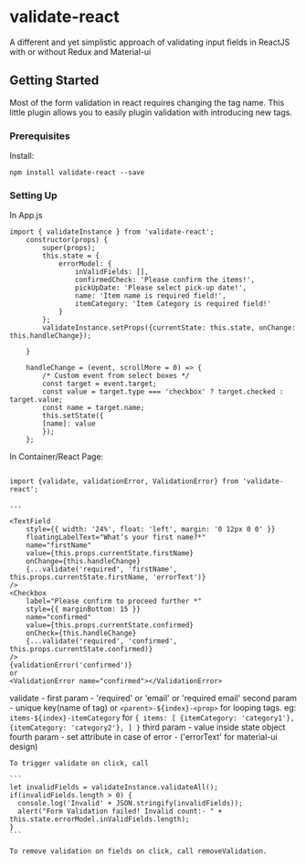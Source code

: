 # validate-react
A different and yet simplistic approach of validating input fields in ReactJS with or without Redux and Material-ui

## Getting Started

Most of the form validation in react requires changing the tag name. This little plugin allows you to easily plugin validation with introducing new tags.

### Prerequisites

Install: 
```
npm install validate-react --save
```

### Setting Up

In App.js
```
import { validateInstance } from 'validate-react';
    constructor(props) {
        super(props);
        this.state = {
            errorModel: {
                inValidFields: [],
                confirmedCheck: 'Please confirm the items!',
                pickUpDate: 'Please select pick-up date!',
                name: 'Item name is required field!',
                itemCategory: 'Item Category is required field!'
            }
        };
        validateInstance.setProps({currentState: this.state, onChange: this.handleChange});

    }

    handleChange = (event, scrollMore = 0) => {
        /* Custom event from select boxes */
        const target = event.target;
        const value = target.type === 'checkbox' ? target.checked : target.value;
        const name = target.name;
        this.setState({
        [name]: value
        });
    };

```

In Container/React Page:

```

import {validate, validationError, ValidationError} from 'validate-react';

...

<TextField
    style={{ width: '24%', float: 'left', margin: '0 12px 0 0' }}
    floatingLabelText="What’s your first name?*"
    name="firstName"
    value={this.props.currentState.firstName}
    onChange={this.handleChange}
    {...validate('required', 'firstName', this.props.currentState.firstName, 'errorText')}
/>
<Checkbox
    label="Please confirm to proceed further *"
    style={{ marginBottom: 15 }}
    name="confirmed"
    value={this.props.currentState.confirmed}
    onCheck={this.handleChange}
    {...validate('required', 'confirmed', this.props.currentState.confirmed)}
/>
{validationError('confirmed')}
or
<ValidationError name="confirmed"></ValidationError>
```

validate - 
    first param - 'required' or 'email' or 'required email'
    second param - unique key(name of tag) or `<parent>-${index}-<prop>` for looping tags. eg:          `items-${index}-itemCategory` for 
        ```{
            items: [
                {itemCategory: 'category1'},
                {itemCategory: 'category2'},
            ]
        }```
    third param - value inside state object
    fourth param - set attribute in case of error - ('errorText' for material-ui design)

    To trigger validate on click, call 

    ```
    let invalidFields = validateInstance.validateAll();
    if(invalidFields.length > 0) {
      console.log('Invalid' + JSON.stringify(invalidFields));
      alert("Form Validation failed! Invalid count:- " + this.state.errorModel.inValidFields.length);
    }
    ```

    To remove validation on fields on click, call removeValidation.